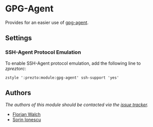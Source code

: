 GPG-Agent
=========

Provides for an easier use of [gpg-agent][1].

Settings
--------

### SSH-Agent Protocol Emulation

To enable SSH-Agent protocol emulation, add the following line to *zpreztorc*:

    zstyle ':prezto:module:gpg-agent' ssh-support 'yes'

Authors
-------

*The authors of this module should be contacted via the [issue tracker][2].*

  - [Florian Walch](https://github.com/fwalch)
  - [Sorin Ionescu](https://github.com/sorin-ionescu)

[1]: http://linux.die.net/man/1/gpg-agent
[2]: https://github.com/sorin-ionescu/prezto/issues


